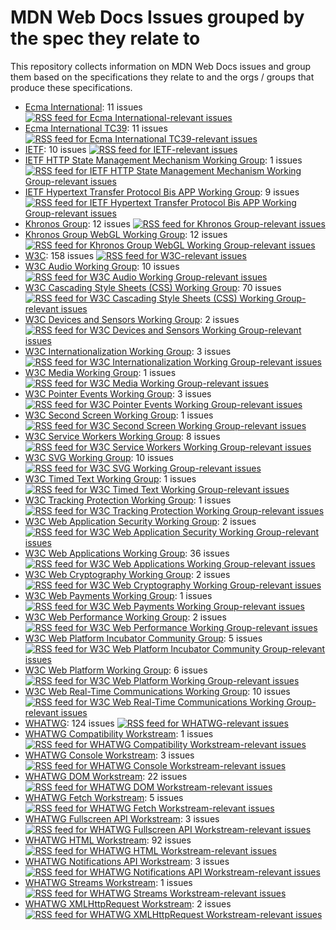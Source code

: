 
# MDN Web Docs Issues grouped by the spec they relate to

This repository collects information on MDN Web Docs issues and group them based on the specifications they relate to and the orgs / groups that produce these specifications.

* [Ecma International](ecma_international.md): 11 issues [![RSS feed for Ecma International-relevant issues](https://www.w3.org/QA/2007/04/feed_icon)](ecma_international.rss)
* [Ecma International TC39](ecma_international_tc39.md): 11 issues [![RSS feed for Ecma International TC39-relevant issues](https://www.w3.org/QA/2007/04/feed_icon)](ecma_international_tc39.rss)
* [IETF](ietf.md): 10 issues [![RSS feed for IETF-relevant issues](https://www.w3.org/QA/2007/04/feed_icon)](ietf.rss)
* [IETF HTTP State Management Mechanism Working Group](ietf_http_state_management_mechanism_working_group.md): 1 issues [![RSS feed for IETF HTTP State Management Mechanism Working Group-relevant issues](https://www.w3.org/QA/2007/04/feed_icon)](ietf_http_state_management_mechanism_working_group.rss)
* [IETF Hypertext Transfer Protocol Bis APP Working Group](ietf_hypertext_transfer_protocol_bis_app_working_group.md): 9 issues [![RSS feed for IETF Hypertext Transfer Protocol Bis APP Working Group-relevant issues](https://www.w3.org/QA/2007/04/feed_icon)](ietf_hypertext_transfer_protocol_bis_app_working_group.rss)
* [Khronos Group](khronos_group.md): 12 issues [![RSS feed for Khronos Group-relevant issues](https://www.w3.org/QA/2007/04/feed_icon)](khronos_group.rss)
* [Khronos Group WebGL Working Group](khronos_group_webgl_working_group.md): 12 issues [![RSS feed for Khronos Group WebGL Working Group-relevant issues](https://www.w3.org/QA/2007/04/feed_icon)](khronos_group_webgl_working_group.rss)
* [W3C](w3c.md): 158 issues [![RSS feed for W3C-relevant issues](https://www.w3.org/QA/2007/04/feed_icon)](w3c.rss)
* [W3C Audio Working Group](w3c_audio_working_group.md): 10 issues [![RSS feed for W3C Audio Working Group-relevant issues](https://www.w3.org/QA/2007/04/feed_icon)](w3c_audio_working_group.rss)
* [W3C Cascading Style Sheets (CSS) Working Group](w3c_cascading_style_sheets_css_working_group.md): 70 issues [![RSS feed for W3C Cascading Style Sheets (CSS) Working Group-relevant issues](https://www.w3.org/QA/2007/04/feed_icon)](w3c_cascading_style_sheets_css_working_group.rss)
* [W3C Devices and Sensors Working Group](w3c_devices_and_sensors_working_group.md): 2 issues [![RSS feed for W3C Devices and Sensors Working Group-relevant issues](https://www.w3.org/QA/2007/04/feed_icon)](w3c_devices_and_sensors_working_group.rss)
* [W3C Internationalization Working Group](w3c_internationalization_working_group.md): 3 issues [![RSS feed for W3C Internationalization Working Group-relevant issues](https://www.w3.org/QA/2007/04/feed_icon)](w3c_internationalization_working_group.rss)
* [W3C Media Working Group](w3c_media_working_group.md): 1 issues [![RSS feed for W3C Media Working Group-relevant issues](https://www.w3.org/QA/2007/04/feed_icon)](w3c_media_working_group.rss)
* [W3C Pointer Events Working Group](w3c_pointer_events_working_group.md): 3 issues [![RSS feed for W3C Pointer Events Working Group-relevant issues](https://www.w3.org/QA/2007/04/feed_icon)](w3c_pointer_events_working_group.rss)
* [W3C Second Screen Working Group](w3c_second_screen_working_group.md): 1 issues [![RSS feed for W3C Second Screen Working Group-relevant issues](https://www.w3.org/QA/2007/04/feed_icon)](w3c_second_screen_working_group.rss)
* [W3C Service Workers Working Group](w3c_service_workers_working_group.md): 8 issues [![RSS feed for W3C Service Workers Working Group-relevant issues](https://www.w3.org/QA/2007/04/feed_icon)](w3c_service_workers_working_group.rss)
* [W3C SVG Working Group](w3c_svg_working_group.md): 10 issues [![RSS feed for W3C SVG Working Group-relevant issues](https://www.w3.org/QA/2007/04/feed_icon)](w3c_svg_working_group.rss)
* [W3C Timed Text Working Group](w3c_timed_text_working_group.md): 1 issues [![RSS feed for W3C Timed Text Working Group-relevant issues](https://www.w3.org/QA/2007/04/feed_icon)](w3c_timed_text_working_group.rss)
* [W3C Tracking Protection Working Group](w3c_tracking_protection_working_group.md): 1 issues [![RSS feed for W3C Tracking Protection Working Group-relevant issues](https://www.w3.org/QA/2007/04/feed_icon)](w3c_tracking_protection_working_group.rss)
* [W3C Web Application Security Working Group](w3c_web_application_security_working_group.md): 2 issues [![RSS feed for W3C Web Application Security Working Group-relevant issues](https://www.w3.org/QA/2007/04/feed_icon)](w3c_web_application_security_working_group.rss)
* [W3C Web Applications Working Group](w3c_web_applications_working_group.md): 36 issues [![RSS feed for W3C Web Applications Working Group-relevant issues](https://www.w3.org/QA/2007/04/feed_icon)](w3c_web_applications_working_group.rss)
* [W3C Web Cryptography Working Group](w3c_web_cryptography_working_group.md): 2 issues [![RSS feed for W3C Web Cryptography Working Group-relevant issues](https://www.w3.org/QA/2007/04/feed_icon)](w3c_web_cryptography_working_group.rss)
* [W3C Web Payments Working Group](w3c_web_payments_working_group.md): 1 issues [![RSS feed for W3C Web Payments Working Group-relevant issues](https://www.w3.org/QA/2007/04/feed_icon)](w3c_web_payments_working_group.rss)
* [W3C Web Performance Working Group](w3c_web_performance_working_group.md): 2 issues [![RSS feed for W3C Web Performance Working Group-relevant issues](https://www.w3.org/QA/2007/04/feed_icon)](w3c_web_performance_working_group.rss)
* [W3C Web Platform Incubator Community Group](w3c_web_platform_incubator_community_group.md): 5 issues [![RSS feed for W3C Web Platform Incubator Community Group-relevant issues](https://www.w3.org/QA/2007/04/feed_icon)](w3c_web_platform_incubator_community_group.rss)
* [W3C Web Platform Working Group](w3c_web_platform_working_group.md): 6 issues [![RSS feed for W3C Web Platform Working Group-relevant issues](https://www.w3.org/QA/2007/04/feed_icon)](w3c_web_platform_working_group.rss)
* [W3C Web Real-Time Communications Working Group](w3c_web_real_time_communications_working_group.md): 10 issues [![RSS feed for W3C Web Real-Time Communications Working Group-relevant issues](https://www.w3.org/QA/2007/04/feed_icon)](w3c_web_real_time_communications_working_group.rss)
* [WHATWG](whatwg.md): 124 issues [![RSS feed for WHATWG-relevant issues](https://www.w3.org/QA/2007/04/feed_icon)](whatwg.rss)
* [WHATWG Compatibility Workstream](whatwg_compatibility_workstream.md): 1 issues [![RSS feed for WHATWG Compatibility Workstream-relevant issues](https://www.w3.org/QA/2007/04/feed_icon)](whatwg_compatibility_workstream.rss)
* [WHATWG Console Workstream](whatwg_console_workstream.md): 3 issues [![RSS feed for WHATWG Console Workstream-relevant issues](https://www.w3.org/QA/2007/04/feed_icon)](whatwg_console_workstream.rss)
* [WHATWG DOM Workstream](whatwg_dom_workstream.md): 22 issues [![RSS feed for WHATWG DOM Workstream-relevant issues](https://www.w3.org/QA/2007/04/feed_icon)](whatwg_dom_workstream.rss)
* [WHATWG Fetch Workstream](whatwg_fetch_workstream.md): 5 issues [![RSS feed for WHATWG Fetch Workstream-relevant issues](https://www.w3.org/QA/2007/04/feed_icon)](whatwg_fetch_workstream.rss)
* [WHATWG Fullscreen API Workstream](whatwg_fullscreen_api_workstream.md): 3 issues [![RSS feed for WHATWG Fullscreen API Workstream-relevant issues](https://www.w3.org/QA/2007/04/feed_icon)](whatwg_fullscreen_api_workstream.rss)
* [WHATWG HTML Workstream](whatwg_html_workstream.md): 92 issues [![RSS feed for WHATWG HTML Workstream-relevant issues](https://www.w3.org/QA/2007/04/feed_icon)](whatwg_html_workstream.rss)
* [WHATWG Notifications API Workstream](whatwg_notifications_api_workstream.md): 3 issues [![RSS feed for WHATWG Notifications API Workstream-relevant issues](https://www.w3.org/QA/2007/04/feed_icon)](whatwg_notifications_api_workstream.rss)
* [WHATWG Streams Workstream](whatwg_streams_workstream.md): 1 issues [![RSS feed for WHATWG Streams Workstream-relevant issues](https://www.w3.org/QA/2007/04/feed_icon)](whatwg_streams_workstream.rss)
* [WHATWG XMLHttpRequest Workstream](whatwg_xmlhttprequest_workstream.md): 2 issues [![RSS feed for WHATWG XMLHttpRequest Workstream-relevant issues](https://www.w3.org/QA/2007/04/feed_icon)](whatwg_xmlhttprequest_workstream.rss)
